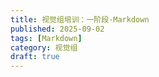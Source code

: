 ```yaml
---
title: 视觉组培训：一阶段-Markdown
published: 2025-09-02
tags: [Markdown]
category: 视觉组
draft: true
---
```


